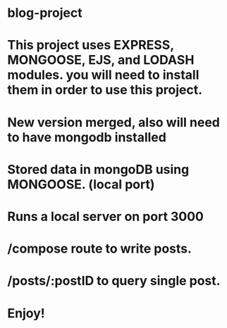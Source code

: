 # blog-project

#

# This project uses EXPRESS, MONGOOSE, EJS, and LODASH modules. you will need to install them in order to use this project.

# New version merged, also will need to have mongodb installed

# Stored data in mongoDB using MONGOOSE. (local port)

# Runs a local server on port 3000


# /compose route to write posts.

# /posts/:postID to query single post.

# Enjoy!
